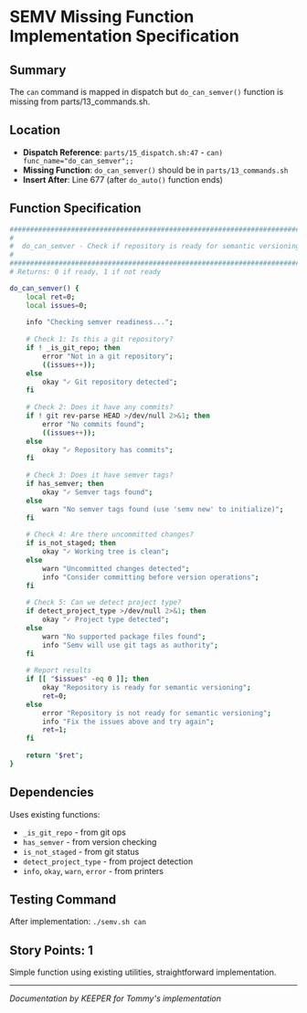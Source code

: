 # SEMV Missing Function Implementation Specification

## Summary
The `can` command is mapped in dispatch but `do_can_semver()` function is missing from parts/13_commands.sh.

## Location
- **Dispatch Reference**: `parts/15_dispatch.sh:47` - `can) func_name="do_can_semver";;`
- **Missing Function**: `do_can_semver()` should be in `parts/13_commands.sh`
- **Insert After**: Line 677 (after `do_auto()` function ends)

## Function Specification

```bash
################################################################################
#
#  do_can_semver - Check if repository is ready for semantic versioning
#
################################################################################
# Returns: 0 if ready, 1 if not ready

do_can_semver() {
    local ret=0;
    local issues=0;
    
    info "Checking semver readiness...";
    
    # Check 1: Is this a git repository?
    if ! _is_git_repo; then
        error "Not in a git repository";
        ((issues++));
    else
        okay "✓ Git repository detected";
    fi
    
    # Check 2: Does it have any commits?
    if ! git rev-parse HEAD >/dev/null 2>&1; then
        error "No commits found";
        ((issues++));
    else
        okay "✓ Repository has commits";
    fi
    
    # Check 3: Does it have semver tags?
    if has_semver; then
        okay "✓ Semver tags found";
    else
        warn "No semver tags found (use 'semv new' to initialize)";
    fi
    
    # Check 4: Are there uncommitted changes?
    if is_not_staged; then
        okay "✓ Working tree is clean";
    else
        warn "Uncommitted changes detected";
        info "Consider committing before version operations";
    fi
    
    # Check 5: Can we detect project type?
    if detect_project_type >/dev/null 2>&1; then
        okay "✓ Project type detected";
    else
        warn "No supported package files found";
        info "Semv will use git tags as authority";
    fi
    
    # Report results
    if [[ "$issues" -eq 0 ]]; then
        okay "Repository is ready for semantic versioning";
        ret=0;
    else
        error "Repository is not ready for semantic versioning";
        info "Fix the issues above and try again";
        ret=1;
    fi
    
    return "$ret";
}
```

## Dependencies
Uses existing functions:
- `_is_git_repo` - from git ops
- `has_semver` - from version checking
- `is_not_staged` - from git status
- `detect_project_type` - from project detection
- `info`, `okay`, `warn`, `error` - from printers

## Testing Command
After implementation: `./semv.sh can`

## Story Points: 1
Simple function using existing utilities, straightforward implementation.

---
*Documentation by KEEPER for Tommy's implementation*